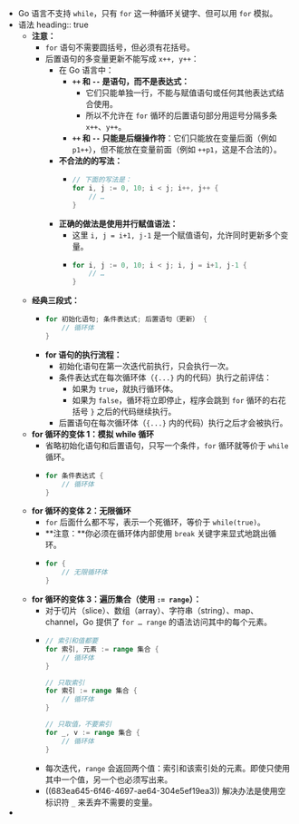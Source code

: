 - Go 语言不支持 `while`，只有 `for` 这一种循环关键字、但可以用 `for` 模拟。
- 语法
  heading:: true
	- **注意：**
		- `for` 语句不需要圆括号，但必须有花括号。
		- 后置语句的多变量更新不能写成 `x++, y++`：
			- 在 Go 语言中：
				- **`++` 和 `--` 是语句，而不是表达式：**
					- 它们只能单独一行，不能与赋值语句或任何其他表达式结合使用。
					- 所以不允许在 `for` 循环的后置语句部分用逗号分隔多条 `x++`、`y++`。
				- **`++` 和 `--` 只能是后缀操作符**：它们只能放在变量后面（例如 `p1++`），但不能放在变量前面（例如 `++p1`，这是不合法的）。
			- **不合法的的写法：**
				- ```go
				  // 下面的写法是：
				  for i, j := 0, 10; i < j; i++, j++ {
				      // …
				  }
				  ```
			- **正确的做法是使用并行赋值语法：**
				- 这里 `i, j = i+1, j-1` 是一个赋值语句，允许同时更新多个变量。
				- ```go
				  for i, j := 0, 10; i < j; i, j = i+1, j-1 {
				      // …
				  }
				  ```
	- **经典三段式：**
		- ```go
		  for 初始化语句; 条件表达式; 后置语句（更新） {
		      // 循环体
		  }
		  ```
		- **for 语句的执行流程：**
			- 初始化语句在第一次迭代前执行，只会执行一次。
			- 条件表达式在每次循环体（`{...}` 内的代码）执行之前评估：
				- 如果为 `true`，就执行循环体。
				- 如果为 `false`，循环将立即停止，程序会跳到 `for` 循环的右花括号 `}` 之后的代码继续执行。
			- 后置语句在每次循环体（`{...}` 内的代码）执行之后才会被执行。
	- **for 循环的变体 1：模拟 while 循环**
		- 省略初始化语句和后置语句，只写一个条件，`for` 循环就等价于 `while` 循环。
		- ```go
		  for 条件表达式 {
		      // 循环体
		  }
		  ```
	- **for 循环的变体 2：无限循环**
		- `for` 后面什么都不写，表示一个死循环，等价于 `while(true)`。
		- **注意：**你必须在循环体内部使用 `break` 关键字来显式地跳出循环。
		- ```go
		  for {
		      // 无限循环体
		  }
		  ```
	- **for 循环的变体 3：遍历集合（使用 `:= range`）：**
		- 对于切片（slice）、数组（array）、字符串（string）、map、channel，Go 提供了 `for … range` 的语法访问其中的每个元素。
		- ```go
		  // 索引和值都要
		  for 索引, 元素 := range 集合 {
		      // 循环体
		  }
		  
		  // 只取索引
		  for 索引 := range 集合 {
		      // 循环体
		  }
		  
		  // 只取值，不要索引
		  for _, v := range 集合 {
		      // 循环体
		  }
		  ```
		- 每次迭代，`range` 会返回两个值：索引和该索引处的元素。即使只使用其中一个值，另一个也必须写出来。
		- ((683ea645-6f46-4697-ae64-304e5ef19ea3)) 解决办法是使用空标识符 `_` 来丢弃不需要的变量。
-